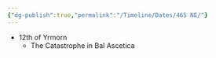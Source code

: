 ```yaml
---
{"dg-publish":true,"permalink":"/Timeline/Dates/465 NE/"}
---
```


- 12th of Yrmorn
	- The Catastrophe in Bal Ascetica